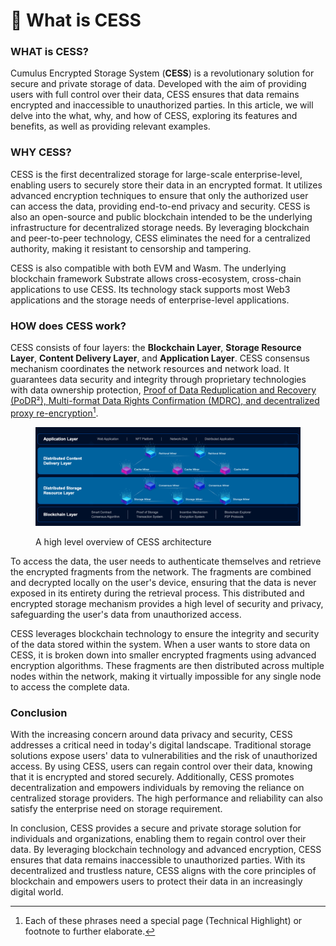 # 🧐 What is CESS

### WHAT is CESS?

Cumulus Encrypted Storage System (**CESS**) is a revolutionary solution for secure and private storage of data. Developed with the aim of providing users with full control over their data, CESS ensures that data remains encrypted and inaccessible to unauthorized parties. In this article, we will delve into the what, why, and how of CESS, exploring its features and benefits, as well as providing relevant examples.

### WHY CESS?

CESS is the first decentralized storage for large-scale enterprise-level, enabling users to securely store their data in an encrypted format. It utilizes advanced encryption techniques to ensure that only the authorized user can access the data, providing end-to-end privacy and security. CESS is also an open-source and public blockchain intended to be the underlying infrastructure for decentralized storage needs. By leveraging blockchain and peer-to-peer technology, CESS eliminates the need for a centralized authority, making it resistant to censorship and tampering.

CESS is also compatible with both EVM and Wasm. The underlying blockchain framework Substrate allows cross-ecosystem, cross-chain applications to use CESS. Its technology stack supports most Web3 applications and the storage needs of enterprise-level applications.

### HOW does CESS work?

CESS consists of four layers: the **Blockchain Layer**, **Storage Resource Layer**, **Content Delivery Layer**, and **Application Layer**. CESS consensus mechanism coordinates the network resources and network load. It guarantees data security and integrity through proprietary technologies with data ownership protection, [Proof of Data Reduplication and Recovery (PoDR²), Multi-format Data Rights Confirmation (MDRC), and decentralized proxy re-encryption](#user-content-fn-1)[^1].

<figure><img src="../assets/introduction/high-level-architecture-01.png" alt="High Level Architecture"><figcaption><p>A high level overview of CESS architecture</p></figcaption></figure>

To access the data, the user needs to authenticate themselves and retrieve the encrypted fragments from the network. The fragments are combined and decrypted locally on the user's device, ensuring that the data is never exposed in its entirety during the retrieval process. This distributed and encrypted storage mechanism provides a high level of security and privacy, safeguarding the user's data from unauthorized access.

CESS leverages blockchain technology to ensure the integrity and security of the data stored within the system. When a user wants to store data on CESS, it is broken down into smaller encrypted fragments using advanced encryption algorithms. These fragments are then distributed across multiple nodes within the network, making it virtually impossible for any single node to access the complete data.

### Conclusion

With the increasing concern around data privacy and security, CESS addresses a critical need in today's digital landscape. Traditional storage solutions expose users' data to vulnerabilities and the risk of unauthorized access. By using CESS, users can regain control over their data, knowing that it is encrypted and stored securely. Additionally, CESS promotes decentralization and empowers individuals by removing the reliance on centralized storage providers. The high performance and reliability can also satisfy the enterprise need on storage requirement.

In conclusion, CESS provides a secure and private storage solution for individuals and organizations, enabling them to regain control over their data. By leveraging blockchain technology and advanced encryption, CESS ensures that data remains inaccessible to unauthorized parties. With its decentralized and trustless nature, CESS aligns with the core principles of blockchain and empowers users to protect their data in an increasingly digital world.

[^1]: Each of these phrases need a special page (Technical Highlight) or footnote to further elaborate.
